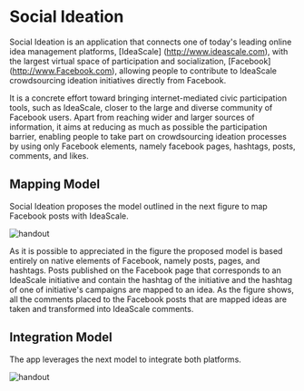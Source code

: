 Social Ideation
===============
Social Ideation is an application that connects one of today's leading online idea management platforms, [IdeaScale]
(http://www.ideascale.com), with the largest virtual space of participation and socialization, [Facebook]
(http://www.Facebook.com), allowing people to contribute to IdeaScale crowdsourcing ideation initiatives 
directly from Facebook. 

It is a concrete effort toward bringing internet-mediated civic participation tools, such as IdeaScale, closer to the 
large and diverse community of Facebook users. Apart from reaching wider and larger sources of information, it aims at 
reducing as much as possible the participation barrier, enabling people to take part on crowdsourcing ideation processes 
by using only Facebook elements, namely facebook pages, hashtags, posts, comments, and likes.

Mapping Model
-------------

Social Ideation proposes the model outlined in the next figure to map Facebook posts with IdeaScale.

![handout](https://dl.dropboxusercontent.com/u/55956367/mapping_model.png "Mapping Model")

As it is possible to appreciated in the figure the proposed model is based entirely on native elements of Facebook, 
namely posts, pages, and hashtags. Posts published on the Facebook page that corresponds to an IdeaScale initiative and
contain the hashtag of the initiative and the hashtag of one of initiative's campaigns are mapped to an idea. As the 
figure shows, all the comments placed to the Facebook posts that are mapped ideas are taken and transformed into 
IdeaScale comments.

Integration Model
-----------------

The app leverages the next model to integrate both platforms.

![handout](https://dl.dropboxusercontent.com/u/55956367/app_model.png "Social Ideation Model")


